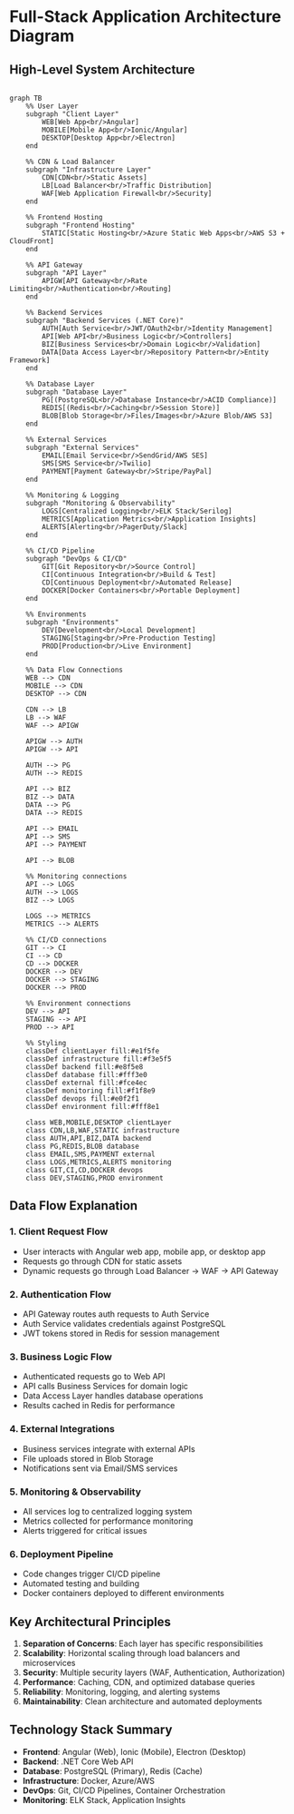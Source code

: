 # Full-Stack Application Architecture Diagram

## High-Level System Architecture

```mermaid

graph TB
    %% User Layer
    subgraph "Client Layer"
        WEB[Web App<br/>Angular]
        MOBILE[Mobile App<br/>Ionic/Angular]
        DESKTOP[Desktop App<br/>Electron]
    end

    %% CDN & Load Balancer
    subgraph "Infrastructure Layer"
        CDN[CDN<br/>Static Assets]
        LB[Load Balancer<br/>Traffic Distribution]
        WAF[Web Application Firewall<br/>Security]
    end

    %% Frontend Hosting
    subgraph "Frontend Hosting"
        STATIC[Static Hosting<br/>Azure Static Web Apps<br/>AWS S3 + CloudFront]
    end

    %% API Gateway
    subgraph "API Layer"
        APIGW[API Gateway<br/>Rate Limiting<br/>Authentication<br/>Routing]
    end

    %% Backend Services
    subgraph "Backend Services (.NET Core)"
        AUTH[Auth Service<br/>JWT/OAuth2<br/>Identity Management]
        API[Web API<br/>Business Logic<br/>Controllers]
        BIZ[Business Services<br/>Domain Logic<br/>Validation]
        DATA[Data Access Layer<br/>Repository Pattern<br/>Entity Framework]
    end

    %% Database Layer
    subgraph "Database Layer"
        PG[(PostgreSQL<br/>Database Instance<br/>ACID Compliance)]
        REDIS[(Redis<br/>Caching<br/>Session Store)]
        BLOB[Blob Storage<br/>Files/Images<br/>Azure Blob/AWS S3]
    end

    %% External Services
    subgraph "External Services"
        EMAIL[Email Service<br/>SendGrid/AWS SES]
        SMS[SMS Service<br/>Twilio]
        PAYMENT[Payment Gateway<br/>Stripe/PayPal]
    end

    %% Monitoring & Logging
    subgraph "Monitoring & Observability"
        LOGS[Centralized Logging<br/>ELK Stack/Serilog]
        METRICS[Application Metrics<br/>Application Insights]
        ALERTS[Alerting<br/>PagerDuty/Slack]
    end

    %% CI/CD Pipeline
    subgraph "DevOps & CI/CD"
        GIT[Git Repository<br/>Source Control]
        CI[Continuous Integration<br/>Build & Test]
        CD[Continuous Deployment<br/>Automated Release]
        DOCKER[Docker Containers<br/>Portable Deployment]
    end

    %% Environments
    subgraph "Environments"
        DEV[Development<br/>Local Development]
        STAGING[Staging<br/>Pre-Production Testing]
        PROD[Production<br/>Live Environment]
    end

    %% Data Flow Connections
    WEB --> CDN
    MOBILE --> CDN
    DESKTOP --> CDN
    
    CDN --> LB
    LB --> WAF
    WAF --> APIGW
    
    APIGW --> AUTH
    APIGW --> API
    
    AUTH --> PG
    AUTH --> REDIS
    
    API --> BIZ
    BIZ --> DATA
    DATA --> PG
    DATA --> REDIS
    
    API --> EMAIL
    API --> SMS
    API --> PAYMENT
    
    API --> BLOB
    
    %% Monitoring connections
    API --> LOGS
    AUTH --> LOGS
    BIZ --> LOGS
    
    LOGS --> METRICS
    METRICS --> ALERTS
    
    %% CI/CD connections
    GIT --> CI
    CI --> CD
    CD --> DOCKER
    DOCKER --> DEV
    DOCKER --> STAGING
    DOCKER --> PROD
    
    %% Environment connections
    DEV --> API
    STAGING --> API
    PROD --> API

    %% Styling
    classDef clientLayer fill:#e1f5fe
    classDef infrastructure fill:#f3e5f5
    classDef backend fill:#e8f5e8
    classDef database fill:#fff3e0
    classDef external fill:#fce4ec
    classDef monitoring fill:#f1f8e9
    classDef devops fill:#e0f2f1
    classDef environment fill:#fff8e1

    class WEB,MOBILE,DESKTOP clientLayer
    class CDN,LB,WAF,STATIC infrastructure
    class AUTH,API,BIZ,DATA backend
    class PG,REDIS,BLOB database
    class EMAIL,SMS,PAYMENT external
    class LOGS,METRICS,ALERTS monitoring
    class GIT,CI,CD,DOCKER devops
    class DEV,STAGING,PROD environment
```

## Data Flow Explanation

### 1. **Client Request Flow**
- User interacts with Angular web app, mobile app, or desktop app
- Requests go through CDN for static assets
- Dynamic requests go through Load Balancer → WAF → API Gateway

### 2. **Authentication Flow**
- API Gateway routes auth requests to Auth Service
- Auth Service validates credentials against PostgreSQL
- JWT tokens stored in Redis for session management

### 3. **Business Logic Flow**
- Authenticated requests go to Web API
- API calls Business Services for domain logic
- Data Access Layer handles database operations
- Results cached in Redis for performance

### 4. **External Integrations**
- Business services integrate with external APIs
- File uploads stored in Blob Storage
- Notifications sent via Email/SMS services

### 5. **Monitoring & Observability**
- All services log to centralized logging system
- Metrics collected for performance monitoring
- Alerts triggered for critical issues

### 6. **Deployment Pipeline**
- Code changes trigger CI/CD pipeline
- Automated testing and building
- Docker containers deployed to different environments

## Key Architectural Principles

1. **Separation of Concerns**: Each layer has specific responsibilities
2. **Scalability**: Horizontal scaling through load balancers and microservices
3. **Security**: Multiple security layers (WAF, Authentication, Authorization)
4. **Performance**: Caching, CDN, and optimized database queries
5. **Reliability**: Monitoring, logging, and alerting systems
6. **Maintainability**: Clean architecture and automated deployments

## Technology Stack Summary

- **Frontend**: Angular (Web), Ionic (Mobile), Electron (Desktop)
- **Backend**: .NET Core Web API
- **Database**: PostgreSQL (Primary), Redis (Cache)
- **Infrastructure**: Docker, Azure/AWS
- **DevOps**: Git, CI/CD Pipelines, Container Orchestration
- **Monitoring**: ELK Stack, Application Insights

